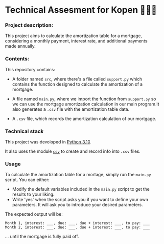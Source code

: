 # Technical Assesment for Kopen 👩🏻‍💻

### Project description:

This project aims to calculate the amortization table for a mortgage, considering a monthly payment, interest rate, and additional payments made annually. 

### Contents:

This repository contains:

- A folder named `src`, where there's a file called `support.py` which contains the function designed to calculate the amortization of a mortgage.

- A file named `main.py`, where we import the function from `support.py` so we can use the mortgage amortization calculation in our main program.It also generates a `.csv` file with the amortization table data.

- A `.csv` file, which records the amortization calculation of our mortgage. 

### Technical stack

This project was devoloped in [Python 3.10](https://docs.python.org/3.10/).

It also uses the module [`csv`](https://docs.python.org/3/library/csv.html) to create and record info into `.csv` files.

### Usage

To calculate the amortization table for a mortage, simply run the `main.py` script. You can either:

- Modify the default variables included in the `main.py` script to get the results to your liking. 
- Write 'yes' when the script asks you if you want to define your own parameters. It will ask you to introduce your desired parameters. 

The expected output will be:

`Month 1, interest: ___, due: ___, due + interest: ___, to pay: ___`
`Month 2, interest: ___, due: ___, due + interest: ___, to pay: ___`

... until the mortgage is fully paid off. 